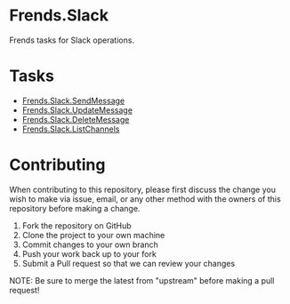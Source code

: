 # Frends.Slack

Frends tasks for Slack operations.

# Tasks

- [Frends.Slack.SendMessage](Frends.Slack.SendMessage/README.md)
- [Frends.Slack.UpdateMessage](Frends.Slack.UpdateMessage/README.md)
- [Frends.Slack.DeleteMessage](Frends.Slack.DeleteMessage/README.md)
- [Frends.Slack.ListChannels](Frends.Slack.ListChannels/README.md)

# Contributing
When contributing to this repository, please first discuss the change you wish to make via issue, email, or any other method with the owners of this repository before making a change.

1. Fork the repository on GitHub
2. Clone the project to your own machine
3. Commit changes to your own branch
4. Push your work back up to your fork
5. Submit a Pull request so that we can review your changes

NOTE: Be sure to merge the latest from "upstream" before making a pull request!